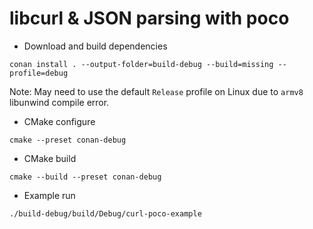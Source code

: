 # libcurl & JSON parsing with poco

* Download and build dependencies
```commandline
conan install . --output-folder=build-debug --build=missing --profile=debug
```
Note: May need to use the default `Release` profile on Linux due to `armv8` libunwind compile error.

* CMake configure
```commandline
cmake --preset conan-debug
```

* CMake build
```commandline
cmake --build --preset conan-debug 
```

* Example run
```commandline
./build-debug/build/Debug/curl-poco-example
```
